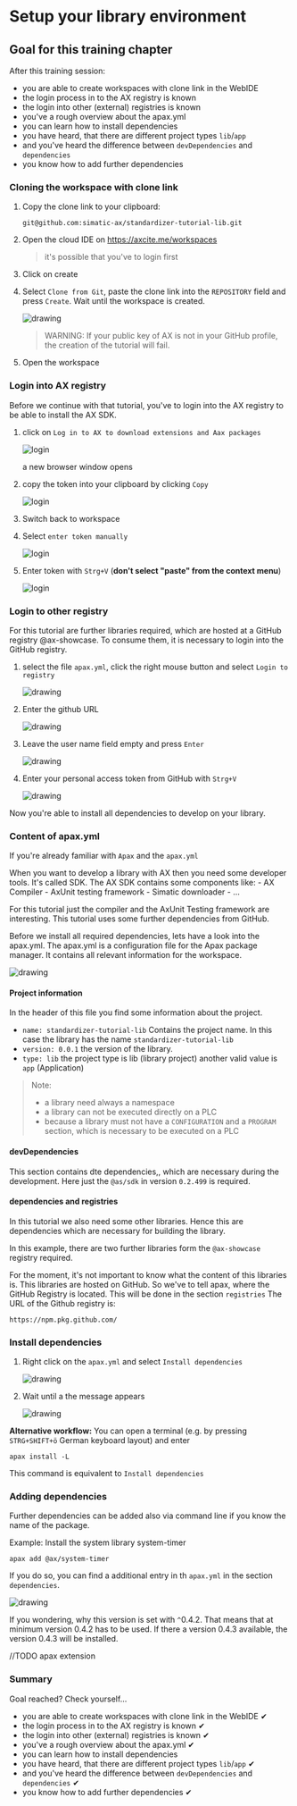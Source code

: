 # Setup your library environment

## Goal for this training chapter

After this training session:

- you are able to create workspaces with clone link in the WebIDE
- the login process in to the AX registry is known
- the login into other (external) registries is known
- you've a rough overview about the apax.yml
- you can learn how to install dependencies
- you have heard, that there are different project types `lib`/`app`
- and you've heard the difference between `devDependencies` and `dependencies`
- you know how to add further dependencies

### Cloning the workspace with clone link

1. Copy the clone link to your clipboard:

    ```iec-st
    git@github.com:simatic-ax/standardizer-tutorial-lib.git
    ```

1. Open the cloud IDE on <https://axcite.me/workspaces>
    > it's possible that you've to login first

1. Click on create

1. Select `Clone from Git`, paste the clone link into the `REPOSITORY` field and press `Create`. Wait until the workspace is created.  

   ![drawing](./images/clone-repo.png)
    > WARNING: If your public key of AX is not in your GitHub profile, the creation of the tutorial will fail.

1. Open the workspace

### Login into AX registry

Before we continue with that tutorial, you've to login into the AX registry to be able to install the AX SDK.

1. click on `Log in to AX to download extensions and Aax packages`

    ![login](./images/login-1.png)

    a new browser window opens

1. copy the token into your clipboard by clicking `Copy`

    ![login](./images/copy_token.png)

1. Switch back to workspace

1. Select `enter token manually`

    ![login](./images/login-2.png)  

1. Enter token with `Strg+V` (**don't select "paste" from the context menu**)  

   ![login](./images/login-3.png)

### Login to other registry

For this tutorial are further libraries required, which are hosted at a GitHub registry @ax-showcase. To consume them, it is necessary to login into the GitHub registry.

1. select the file `apax.yml`, click the right mouse button and select `Login to registry`

    ![drawing](./images/apax_login.png)  

1. Enter the github URL

     ![drawing](./images/github_url.png)  

1. Leave the user name field empty and press `Enter`

    ![drawing](./images/enter.png)  

1. Enter your personal access token from GitHub with `Strg+V`

    ![drawing](./images/token.png)  

Now you're able to install all dependencies to develop on your library.

### Content of apax.yml

If you're already familiar with `Apax` and the `apax.yml`

When you want to develop a library with AX then you need some developer tools. It's called SDK. The AX SDK contains some components like:
    - AX Compiler
    - AxUnit testing framework
    - Simatic downloader
    - ...

For this tutorial just the compiler and the AxUnit Testing framework are interesting. This tutorial uses some further dependencies from GitHub.

Before we install all required dependencies, lets have a look into the apax.yml. The apax.yml is a configuration file for the Apax package manager. It contains all relevant information for the workspace.

![drawing](./images/apaxyml.png)  

#### **Project information**

In the header of this file you find some information about the project.

- `name: standardizer-tutorial-lib` Contains the project name. In this case the library has the name `standardizer-tutorial-lib`
- `version: 0.0.1` the version of the library.
- `type: lib` the project type is lib (library project) another valid value is `app` (Application)

> Note:  
>
> - a library need always a namespace
> - a library can not be executed directly on a PLC
> - because a library must not have a `CONFIGURATION` and a `PROGRAM` section, which is necessary to be executed on a PLC

#### **devDependencies**

This section contains dte dependencies,, which are necessary during the development. Here just the `@as/sdk` in version `0.2.499` is required.

#### **dependencies** and **registries**

In this tutorial we also need some other libraries. Hence this are dependencies which are necessary for building the library.

In this example, there are two further libraries form the `@ax-showcase` registry required.

For the moment, it's not important to know what the content of this libraries is. This libraries are hosted on GitHub. So we've to tell apax, where the GitHub Registry is located. This will be done in the section `registries`
The URL of the Github registry is:

```iec-st
https://npm.pkg.github.com/
```

### Install dependencies

1. Right click on the `apax.yml` and select `Install dependencies`

    ![drawing](./images/install-dependencies.png)  

1. Wait until a the message appears

    ![drawing](./images/installed.png)  

**Alternative workflow:**
You can open a terminal (e.g. by pressing `STRG+SHIFT+ö` German keyboard layout) and enter

```iec-st
apax install -L 
```

This command is equivalent to `Install dependencies`

### Adding dependencies

Further dependencies can be added also via command line if you know the name of the package.

Example:
Install the system library system-timer

```iec-st
apax add @ax/system-timer
```

If you do so, you can find a additional entry in th `apax.yml` in the section `dependencies`.

![drawing](./images/adddep.png)  

If you wondering, why this version is set with `^`0.4.2. That means that at minimum version 0.4.2 has to be used. If there a version 0.4.3 available, the version 0.4.3 will be installed.

//TODO apax extension

### Summary

Goal reached? Check yourself...

- you are able to create workspaces with clone link in the WebIDE ✔
- the login process in to the AX registry is known ✔
- the login into other (external) registries is known ✔
- you've a rough overview about the apax.yml ✔
- you can learn how to install dependencies
- you have heard, that there are different project types `lib`/`app` ✔
- and you've heard the difference between `devDependencies` and `dependencies` ✔
- you know how to add further dependencies ✔
  